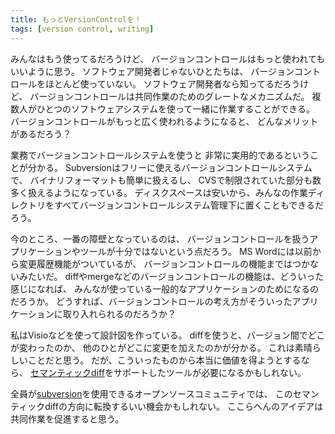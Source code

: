 ```yaml
---
title: もっとVersionControlを！
tags: [version control, writing]
---
```


みんなはもう使ってるだろうけど、
バージョンコントロールはもっと使われてもいいように思う。
ソフトウェア開発者じゃないひとたちは、
バージョンコントロールをほとんど使っていない。
ソフトウェア開発者なら知ってるだろうけど、
バージョンコントロールは共同作業のためのグレートなメカニズムだ。
複数人がひとつのソフトウェアシステムを使って一緒に作業することができる。
バージョンコントロールがもっと広く使われるようになると、
どんなメリットがあるだろう？

業務でバージョンコントロールシステムを使うと
非常に実用的であるということが分かる。
Subversionはフリーに使えるバージョンコントロールシステムで、
バイナリフォーマットも簡単に扱えるし、
CVSで制限されていた部分も数多く扱えるようになっている。
ディスクスペースは安いから、みんなの作業ディレクトリをすべてバージョンコントロールシステム管理下に置くこともできるだろう。

今のところ、一番の障壁となっているのは、
バージョンコントロールを扱うアプリケーションやツールが十分ではないという点だろう。
MS Wordには以前から変更履歴機能がついているが、
バージョンコントロールの機能まではつかないみたいだ。
diffやmergeなどのバージョンコントロールの機能は、どういった感じになれば、
みんなが使っている一般的なアプリケーションのためになるのだろうか。
どうすれば、バージョンコントロールの考え方がそういったアプリケーションに取り入れられるのだろうか？

私はVisioなどを使って設計図を作っている。
diffを使うと、バージョン間でどこが変わったのか、
他のひとがどこに変更を加えたのかが分かる。
これは素晴らしいことだと思う。
だが、こういったものから本当に価値を得ようとするなら、
[セマンティックdiff](/SemanticDiff)をサポートしたツールが必要になるかもしれない。

全員が[subversion](http://subversion.tigris.org/)を使用できるオープンソースコミュニティでは、
このセマンティックdiffの方向に転換するいい機会かもしれない。
ここらへんのアイデアは共同作業を促進すると思う。
